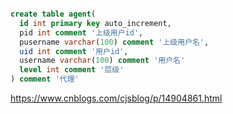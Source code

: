 

```sql

create table agent(
  id int primary key auto_increment,
  pid int comment '上级用户id',
  pusername varchar(100) comment '上级用户名',
  uid int comment '用户id',
  username varchar(100) comment '用户名'
  level int comment '层级'
) comment '代理'

```



https://www.cnblogs.com/cjsblog/p/14904861.html